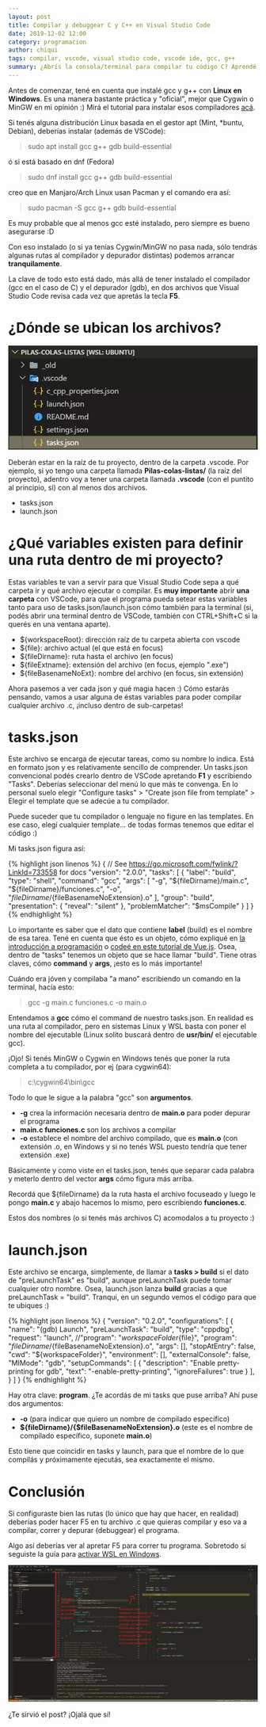 ```yaml
---
layout: post
title: Compilar y debuggear C y C++ en Visual Studio Code
date: 2019-12-02 12:00
category: programacion
author: chiqui
tags: compilar, vscode, visual studio code, vscode ide, gcc, g++
summary: ¿Abrís la consola/terminal para compilar tu código C? Aprendé cómo preparar VSCode para que compile, ejecute y depure tu programa en C/C++ (y aplicable a otros lenguajes)
---
```


Antes de comenzar, tené en cuenta que instalé gcc y g++ con **Linux en Windows**. Es una manera bastante práctica y "oficial", mejor que Cygwin o MinGW en mi opinión :)
Mirá el tutorial para instalar esos compiladores [acá](/programacion/2019/10/19/instalar-la-terminal-de-linux-en-windows.html).

Si tenés alguna distribución Linux basada en el gestor apt (Mint, *buntu, Debian), deberías instalar (además de VSCode):

> sudo apt install gcc g++ gdb build-essential

ó si está basado en dnf (Fedora)

> sudo dnf install gcc g++ gdb build-essential

creo que en Manjaro/Arch Linux usan Pacman y el comando era así:

> sudo pacman -S gcc g++ gdb build-essential

Es muy probable que al menos gcc esté instalado, pero siempre es bueno asegurarse :D

Con eso instalado (o si ya tenías Cygwin/MinGW no pasa nada, sólo tendrás algunas rutas al compilador y depurador distintas) podemos arrancar **tranquilamente**.

La clave de todo esto está dado, más allá de tener instalado el compilador (gcc en el caso de C) y el depurador (gdb), en dos archivos que Visual Studio Code revisa cada vez que apretás la tecla **F5**.

# ¿Dónde se ubican los archivos?

![vscode-carpetas](https://raw.githubusercontent.com/Chiqui1234/holanerd-jekyll/master/assets/img/compilar-c-y-cplusplus-en-visual-studio-code/vscode-folder.webp)

Deberán estar en la raíz de tu proyecto, dentro de la carpeta .vscode. Por ejemplo, si yo tengo una carpeta llamada **Pilas-colas-listas/** (la raíz del proyecto), adentro voy a tener una carpeta llamada **.vscode** (con el puntito al principio, si) con al menos dos archivos.

* tasks.json
* launch.json

# ¿Qué variables existen para definir una ruta dentro de mi proyecto?

Estas variables te van a servir para que Visual Studio Code sepa a qué carpeta ir y qué archivo ejecutar o compilar.
Es **muy importante** abrir **una carpeta** con VSCode, para que el programa pueda setear estas variables tanto para uso de tasks.json/launch.json cómo también para la terminal (si, podés abrir una terminal dentro de VSCode, también con CTRL+Shift+C si la querés en una ventana aparte).

* ${workspaceRoot}: dirección raíz de tu carpeta abierta con vscode
* ${file}: archivo actual (el que está en focus)
* ${fileDirname}: ruta hasta el archivo (en focus)
* ${fileExtname}: extensión del archivo (en focus, ejemplo ".exe")
* ${fileBasenameNoExt}: nombre del archivo (en focus, sin extensión)

Ahora pasemos a ver cada json y qué magia hacen :) Cómo estarás pensando, vamos a usar alguna de éstas variables para poder compilar cualquier archivo .c, ¡incluso dentro de sub-carpetas!

# tasks.json

Este archivo se encarga de ejecutar tareas, como su nombre lo indica. Está en formato json y es relativamente sencillo de comprender. Un tasks.json convencional podés crearlo dentro de VSCode apretando **F1** y escribiendo "Tasks". Deberías seleccionar del menú lo que más te convenga. En lo personal suelo elegir "Configure tasks" > "Create json file from template" > Elegir el template que se adecúe a tu compilador.

Puede suceder que tu compilador o lenguaje no figure en las templates. En ese caso, elegí cualquier template... de todas formas tenemos que editar el código :)

Mi tasks.json figura así:

{% highlight json linenos %}
{
    // See https://go.microsoft.com/fwlink/?LinkId=733558 for docs
    "version": "2.0.0",
    "tasks": [
        {
            "label": "build",
            "type": "shell",
            "command": "gcc",
            "args": [
                "-g",
                "${fileDirname}/main.c",
                "${fileDirname}/funciones.c",
                "-o",
                "${fileDirname}/${fileBasenameNoExtension}.o"
            ],
            "group": "build",
            "presentation": {
                "reveal": "silent"
            },
            "problemMatcher": "$msCompile"
        }
    ]
}
{% endhighlight %}

Lo importante es saber que el dato que contiene **label** (build) es el nombre de esa tarea. Tené en cuenta que ésto es un objeto, cómo expliqué en [la introducción a programación](/programacion/2019/10/12/Introduccion-a-la-programacion.html#objetos) o [codeé en este tutorial de Vue.js](/programacion/2019/10/30/introduccion-a-javascript-y-vue-js.html#comencemos-con-el-código).
Osea, dentro de "tasks" tenemos un objeto que se hace llamar "build". Tiene otras claves, cómo **command** y **args**, ¡esto es lo más importante!

Cuándo era jóven y compilaba "a mano" escribiendo un comando en la terminal, hacía esto:

> gcc -g main.c funciones.c -o main.o

Entendamos a **gcc** cómo el command de nuestro tasks.json. En realidad es una ruta al compilador, pero en sistemas Linux y WSL basta con poner el nombre del ejecutable (Linux solito buscará dentro de **usr/bin/** el ejecutable gcc). 

¡Ojo! Si tenés MinGW o Cygwin en Windows tenés que poner la ruta completa a tu compilador, por ej (para cygwin64):

> c:\\cygwin64\\bin\\gcc

Todo lo que le sigue a la palabra "gcc" son **argumentos**.

* **-g** crea la información necesaria dentro de **main.o** para poder depurar el programa
* **main.c funciones.c** son los archivos a compilar
* **-o** establece el nombre del archivo compilado, que es **main.o** (con extensión .o, en Windows y si no tenés WSL puesto tendría que tener extensión .exe)

Básicamente y como viste en el tasks.json, tenés que separar cada palabra y meterlo dentro del vector **args** cómo figura más arriba.

Recordá que ${fileDirname} da la ruta hasta el archivo focuseado y luego le pongo **main.c** y abajo hacemos lo mismo, pero escribiendo **funciones.c**.

Estos dos nombres (o si tenés más archivos C) acomodalos a tu proyecto :)

# launch.json

Este archivo se encarga, simplemente, de llamar a **tasks > build** si el dato de "preLaunchTask" es "build", aunque preLaunchTask puede tomar cualquier otro nombre. Osea, launch.json lanza **build** gracias a que preLaunchTask = "build". Tranqui, en un segundo vemos el código para que te ubiques :)

{% highlight json linenos %}
{
    "version": "0.2.0",
    "configurations": [
        {
            "name": "(gdb) Launch",
            "preLaunchTask": "build",
            "type": "cppdbg",
            "request": "launch",
            //"program": "${workspaceFolder}${file}",
            "program": "${fileDirname}/${fileBasenameNoExtension}.o",
            "args": [],
            "stopAtEntry": false,
            "cwd": "${workspaceFolder}",
            "environment": [],
            "externalConsole": false,
            "MIMode": "gdb",
            "setupCommands": [
                {
                    "description": "Enable pretty-printing for gdb",
                    "text": "-enable-pretty-printing",
                    "ignoreFailures": true
                }
            ],
        }
    ]
}
{% endhighlight %}

Hay otra clave: **program**. ¿Te acordás de mi tasks que puse arriba? Ahí puse dos argumentos:

* **-o** (para indicar que quiero un nombre de compilado específico)
* **${fileDirname}/{$fileBasenameNoExtension}.o** (este es el nombre de compilado específico, suponete **main.o**)

Esto tiene que coincidir en tasks y launch, para que el nombre de lo que compilás y próximamente ejecutás, sea exactamente el mismo.

# Conclusión

Si configuraste bien las rutas (lo único que hay que hacer, en realidad) deberías poder hacer F5 en tu archivo .c que quieras compilar y eso va a compilar, correr y depurar (debuggear) el programa.

Algo así deberías ver al apretar F5 para correr tu programa. Sobretodo si seguiste la guía para [activar WSL en Windows](/programacion/2019/10/19/instalar-la-terminal-de-linux-en-windows.html).

![vscode-carpetas](https://raw.githubusercontent.com/Chiqui1234/holanerd-jekyll/master/assets/img/compilar-c-y-cplusplus-en-visual-studio-code/vscode-activado.webp)

¿Te sirvió el post? ¡Ojalá que sí!